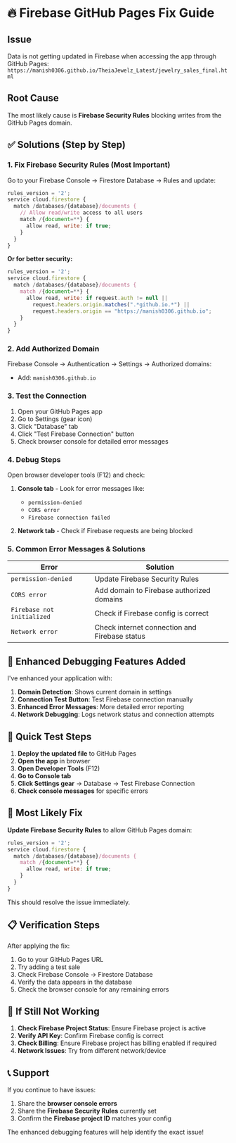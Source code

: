 # 🔥 Firebase GitHub Pages Fix Guide

## Issue
Data is not getting updated in Firebase when accessing the app through GitHub Pages: `https://manish0306.github.io/TheiaJewelz_Latest/jewelry_sales_final.html`

## Root Cause
The most likely cause is **Firebase Security Rules** blocking writes from the GitHub Pages domain.

## ✅ Solutions (Step by Step)

### 1. **Fix Firebase Security Rules (Most Important)**

Go to your Firebase Console → Firestore Database → Rules and update:

```javascript
rules_version = '2';
service cloud.firestore {
  match /databases/{database}/documents {
    // Allow read/write access to all users
    match /{document=**} {
      allow read, write: if true;
    }
  }
}
```

**Or for better security:**
```javascript
rules_version = '2';
service cloud.firestore {
  match /databases/{database}/documents {
    match /{document=**} {
      allow read, write: if request.auth != null || 
        request.headers.origin.matches(".*github.io.*") ||
        request.headers.origin == "https://manish0306.github.io";
    }
  }
}
```

### 2. **Add Authorized Domain**

Firebase Console → Authentication → Settings → Authorized domains:
- Add: `manish0306.github.io`

### 3. **Test the Connection**

1. Open your GitHub Pages app
2. Go to Settings (gear icon)
3. Click "Database" tab
4. Click "Test Firebase Connection" button
5. Check browser console for detailed error messages

### 4. **Debug Steps**

Open browser developer tools (F12) and check:

1. **Console tab** - Look for error messages like:
   - `permission-denied`
   - `CORS error`
   - `Firebase connection failed`

2. **Network tab** - Check if Firebase requests are being blocked

### 5. **Common Error Messages & Solutions**

| Error | Solution |
|-------|----------|
| `permission-denied` | Update Firebase Security Rules |
| `CORS error` | Add domain to Firebase authorized domains |
| `Firebase not initialized` | Check if Firebase config is correct |
| `Network error` | Check internet connection and Firebase status |

## 🔧 Enhanced Debugging Features Added

I've enhanced your application with:

1. **Domain Detection**: Shows current domain in settings
2. **Connection Test Button**: Test Firebase connection manually
3. **Enhanced Error Messages**: More detailed error reporting
4. **Network Debugging**: Logs network status and connection attempts

## 🚀 Quick Test Steps

1. **Deploy the updated file** to GitHub Pages
2. **Open the app** in browser
3. **Open Developer Tools** (F12)
4. **Go to Console tab**
5. **Click Settings gear** → Database → Test Firebase Connection
6. **Check console messages** for specific errors

## 🎯 Most Likely Fix

**Update Firebase Security Rules** to allow GitHub Pages domain:

```javascript
rules_version = '2';
service cloud.firestore {
  match /databases/{database}/documents {
    match /{document=**} {
      allow read, write: if true;
    }
  }
}
```

This should resolve the issue immediately.

## 📋 Verification Steps

After applying the fix:

1. Go to your GitHub Pages URL
2. Try adding a test sale
3. Check Firebase Console → Firestore Database
4. Verify the data appears in the database
5. Check the browser console for any remaining errors

## 🔄 If Still Not Working

1. **Check Firebase Project Status**: Ensure Firebase project is active
2. **Verify API Key**: Confirm Firebase config is correct
3. **Check Billing**: Ensure Firebase project has billing enabled if required
4. **Network Issues**: Try from different network/device

## 📞 Support

If you continue to have issues:

1. Share the **browser console errors**
2. Share the **Firebase Security Rules** currently set
3. Confirm the **Firebase project ID** matches your config

The enhanced debugging features will help identify the exact issue!